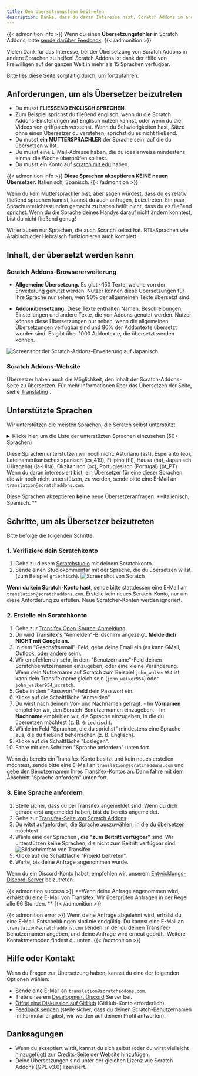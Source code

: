 ```yaml
---
title: Dem Übersetzungsteam beitreten
description: Danke, dass du daran Interesse hast, Scratch Addons in andere Sprachen zu übersetzen! Scratch Addons ist ein non-profit Open-Source-Projekt, wo freiwillige Webentwickler die Erweiterung betreiben und ihre Addons erstellen.
---
```


{{< admonition info >}}
Wenn du einen **Übersetzungsfehler** in Scratch Addons, bitte [sende darüber Feedback](/feedback).
{{< /admonition >}}

Vielen Dank für das Interesse, bei der Übersetzung von Scratch Addons in andere Sprachen zu helfen! Scratch Addons ist dank der Hilfe von Freiwilligen auf der ganzen Welt in mehr als 15 Sprachen verfügbar.

Bitte lies diese Seite sorgfältig durch, um fortzufahren.

## Anforderungen, um als Übersetzer beizutreten

* Du musst **FLIESSEND ENGLISCH SPRECHEN**.
* Zum Beispiel sprichst du fließend englisch, wenn du die Scratch Addons-Einstellungen auf Englisch nutzen kannst, oder wenn du die Videos von griffpatch verstehst. Wenn du Schwierigkeiten hast, Sätze ohne einen Übersetzer du verstehen, sprichst du es nicht fließend.
* Du musst **ein MUTTERSPRACHLER** der Sprache sein, auf die du übersetzen willst.
* Du musst eine E-Mail-Adresse haben, die du idealerweise mindestens einmal die Woche überprüfen solltest.
* Du musst ein Konto auf [scratch.mit.edu](https://scratch.mit.edu) haben.

{{< admonition info >}}
**Diese Sprachen akzeptieren KEINE neuen Übersetzer:** Italienisch, Spanisch. <!-- Diese Liste der Sprachen findest du auch unten. Denke daran, beide zu aktualisieren. -->
{{< /admonition >}}

Wenn du kein Muttersprachler bist, aber sagen würdest, dass du es relativ fließend sprechen kannst, kannst du auch anfragen, beizutreten. Ein paar Sprachunterichtsstunden gemacht zu haben heißt nicht, dass du es fließend sprichst. Wenn du die Sprache deines Handys darauf nicht ändern könntest, bist du nicht fließend genug!

Wir erlauben nur Sprachen, die auch Scratch selbst hat. RTL-Sprachen wie Arabisch oder Hebräisch funktionieren auch komplett.

## Inhalt, der übersetzt werden kann

### Scratch Addons-Browsererweiterung

- **Allgemeine Übersetzung.** Es gibt ~150 Texte, welche von der Erweiterung genutzt werden. Nutzer können diese Übersetzungen für ihre Sprache nur sehen, wen 90% der allgemeinen Texte übersetzt sind.

- **Addonübersetzung.** Diese Texte enthalten Namen, Beschreibungen, Einstellungen und andere Texte, die von Addons genutzt werden. Nutzer können diese Übersetzungen nur sehen, wenn die allgemeinen Übersetzungen verfügbar sind und 80% der Addontexte übersetzt worden sind. Es gibt über 1000 Addontexte, die übersetzt werden können.

![Screenshot der Scratch-Addons-Erweiterung auf Japanisch](/assets/img/docs/transifex-general-vs-addons.png)

### Scratch Addons-Website

Übersetzer haben auch die Möglichkeit, den Inhalt der Scratch-Addons-Seite zu übersetzen. Für mehr Informationen über das Übersetzen der Seite, siehe [Translating](https://github.com/ScratchAddons/website-v2/wiki/Translating) .

## Unterstützte Sprachen

Wir unterstützen die meisten Sprachen, die Scratch selbst unterstützt.

<details>
<summary>Klicke hier, um die Liste der unterstüzten Sprachen einzusehen (50+ Sprachen)</summary>
Abchasisch (ab), Afrikaans (af), Amharisch (am), Aragonesisch (am), Arabisch (ar), Aserbaidschanisch (az), Weißrussisch (be), Bulgarisch (bg), Bengalisch (bn), Katalanisch (ca), Zentralkurdisch (ckb), Tschechisch (cs), Walisisch (cy), Dänisch (da), Deutsch (de), Griechisch (el), Spanisch (es), Estonisch (et), Baskisch (eu), Persisch (fa), Finnisch (fi), Französisch (fr), Westfriesich (fy), Irisch (ga), Schottisch-Gälisch (gd), Galicisch (gl), Hebräisch (he), Hindi (hi), Kroatisch (hr), Haitanisch (ht), Ungarisch (hu), Armenisch (hy), Koreanisch (ko), Kurdisch (ku), Litauisch (lt), Lettisch (lv), Maori (mi), Mongolisch (mn), Bokmål (nb), Niederländisch (nl), Neunorwegisch (nn), Nord-Sotho (nso), Odia (or), Polnisch (pl), Portugiesisch (Brasilien) (pt_BR), Quechua (qu), Rapa Nui (rap), Rumänisch (ro), Russisch (ru), Slovakisch (sk), Slovenisch (sl), Serbisch (sr), Suahili (sw), Thailändisch (th), Tswana (tn), Türkisch (tr), Ukrainisch (uk), Uzbekisch (uz), Vietnamesisch (vi), Xhosa (xh), Chinesisch (China) (zh_CN), Chinesisch (Taiwan) (zh_TW), Zulu (zu).
</details>

Diese Sprachen unterstützen wir noch nicht: Asturianu (ast), Esperanto (eo), Lateinamerikanisches spanisch (es_419), Filipino (fil), Hausa (ha), Japanisch (Hiragana) (ja-Hira), Okzitanisch (oc), Portugiesisch (Portugal) (pt_PT). Wenn du daran interessiert bist, ein Übersetzer für eine dieser Sprachen, die wir noch nicht unterstützen, zu werden, sende bitte eine E-Mail an `translation@scratchaddons.com`.

Diese Sprachen akzeptieren **keine** neue Übersetzeranfragen: **Italienisch, Spanisch. **<!-- Diese Liste der Sprachen findest du auch oben. Denke daran, beide zu aktualisieren. -->

## Schritte, um als Übersetzer beizutreten

Bitte befolge die folgenden Schritte.

### 1. Verifiziere dein Scratchkonto
1. Gehe zu diesem [Scratchstudio](https://scratch.mit.edu/studios/33665222/comments) mit deinem Scratchkonto.
1. Sende einen Studiokommentar mit der Sprache, die du übersetzen willst (zum Beispiel `griechisch`).
![Screenshot von Scratch](/assets/img/docs/scratch-req-language.png)

**Wenn du kein Scratch-Konto hast**, sende bitte stattdessen eine E-Mail an `translation@scratchaddons.com`. Erstelle kein neues Scratch-Konto, nur um diese Anforderung zu erfüllen. Neue Scratcher-Konten werden ignoriert.

### 2. Erstelle ein Scratchkonto
1. Gehe zur [Transifex Open-Source-Anmeldung](https://app.transifex.com/signup/open-source/?join_org=scratch-addons&join_project=scratch-addons-extension).
1. Dir wird Transifex's "Anmelden"-Bildschirm angezeigt. **Melde dich NICHT mit Google an.**
1. In dem "Geschäftsemail"-Feld, gebe deine Email ein (es kann GMail, Outlook, oder andere sein).
1. Wir empfehlen dir sehr, in dem "Benutzername"-Feld deinen Scratchbenutzernamen einzugeben, oder eine kleine Veränderung.
Wenn dein Nutzername auf Scratch zum Beispiel `john_walker954` ist, kann dein Transifexname gleich sein (`john_walker954`) oder `john_walker954_scratch`.
1. Gebe in dem "Passwort"-Feld dein Passwort ein.
1. Klicke auf die Schaltfläche "Anmelden".
1. Du wirst nach deinem Vor- und Nachnamen gefragt.
\- Im **Vornamen** empfehlen wir, den Scratch-Benutzernamen einzugeben.
\- Im **Nachname** empfehlen wir, die Sprache einzugeben, in die du übersetzen möchtest (z. B. `Griechisch`).
1. Wähle im Feld "Sprachen, die du sprichst" mindestens eine Sprache aus, die du fließend beherrschen (z. B. Englisch).
1. Klicke auf die Schaltfläche "Loslegen".
1. Fahre mit den Schritten "Sprache anfordern" unten fort.

Wenn du bereits ein Transifex-Konto besitzt und kein neues erstellen möchtest, sende bitte eine E-Mail an `translation@scratchaddons.com` und gebe den Benutzernamen Ihres Transifex-Kontos an. Dann fahre mit dem Abschnitt "Sprache anfordern" unten fort.

### 3. Eine Sprache anfordern
1. Stelle sicher, dass du bei Transifex angemeldet sind. Wenn du dich gerade erst angemeldet haben, bist du bereits angemeldet.
1. Gehe zur [Transifex-Seite von Scratch Addons](https://app.transifex.com/join/?o=scratch-addons&p=scratch-addons-extension&t=opensource).
1. Du witst aufgefordert, die Sprache auszuwählen, in die du übersetzen möchtest.
1. Wähle eine der Sprachen **, die "zum Beitritt verfügbar"** sind. Wir unterstützen keine Sprachen, die nicht zum Beitritt verfügbar sind.
![Bildschrimfoto von Transifex](/assets/img/docs/transifex-req-language.png)
1. Klicke auf die Schaltfläche "Projekt beitreten".
1. Warte, bis deine Anfrage angenommen wurde.

Wenn du ein Discord-Konto habst, empfehlen wir, unserem [Entwicklungs-Discord-Server](https://discord.gg/Ak8sCDQ) beizutreten.

{{< admonition success >}}
**Wenn deine Anfrage angenommen wird, erhälst du eine E-Mail von Transifex. Wir überprüfen Anfragen in der Regel alle 96 Stunden. **
{{< /admonition >}}

{{< admonition error >}}
Wenn deine Anfrage abgelehnt wird, erhälst du eine E-Mail. Entscheidungen sind nie endgültig. Du kannst eine E-Mail an `translation@scratchaddons.com` senden, in der du deinen Transifex-Benutzernamen angeben, und deine Anfrage wird erneut geprüft. Weitere Kontaktmethoden findest du unten.
{{< /admonition >}}

## Hilfe oder Kontakt

Wenn du Fragen zur Übersetzung haben, kannst du eine der folgenden Optionen wählen:
- Sende eine E-Mail an `translation@scratchaddons.com`.
- Trete unserem [Development Discord](https://discord.gg/Ak8sCDQ) Server bei.
- [Öffne eine Diskussion auf GitHub](https://github.com/ScratchAddons/ScratchAddons/discussions) (GitHub-Konto erforderlich).
- [Feedback senden](/feedback) (stelle sicher, dass du deinen Scratch-Benutzernamen im Formular angibst, wir werden auf deinem Profil antworten).

## Danksagungen

- Wenn du akzeptiert wirdt, kannst du sich selbst (oder du wirst vielleicht hinzugefügt) zur [Credits-Seite der Website](/Credits) hinzufügen.
- Deine Übersetzungen sind unter der gleichen Lizenz wie Scratch Addons (GPL v3.0) lizenziert.
